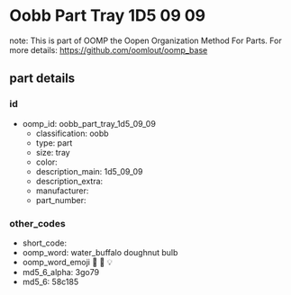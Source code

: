# Oobb Part Tray 1D5 09 09  

note: This is part of OOMP the Oopen Organization Method For Parts. For more details: https://github.com/oomlout/oomp_base

##  part details





### id
* oomp_id: oobb_part_tray_1d5_09_09
  * classification: oobb
  * type: part
  * size: tray
  * color: 
  * description_main: 1d5_09_09
  * description_extra: 
  * manufacturer: 
  * part_number: 

### other_codes
* short_code: 
* oomp_word: water_buffalo doughnut bulb
* oomp_word_emoji :water_buffalo: :doughnut: :bulb:
* md5_6_alpha: 3go79
* md5_6: 58c185